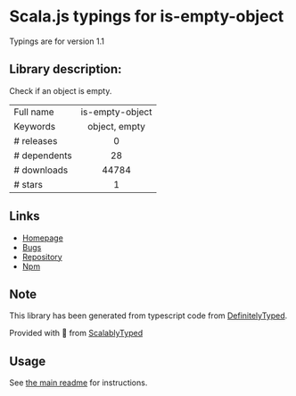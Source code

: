 
# Scala.js typings for is-empty-object

Typings are for version 1.1

## Library description:
Check if an object is empty.

|                    |                 |
| ------------------ | :-------------: |
| Full name          | is-empty-object |
| Keywords           | object, empty |
| # releases         | 0 |
| # dependents       | 28 |
| # downloads        | 44784 |
| # stars            | 1 |

## Links
- [Homepage](https://github.com/gummesson/is-empty-object)
- [Bugs](https://github.com/gummesson/is-empty-object/issues)
- [Repository](https://github.com/gummesson/is-empty-object)
- [Npm](https://www.npmjs.com/package/is-empty-object)
    


## Note
This library has been generated from typescript code from [DefinitelyTyped](https://definitelytyped.org).

Provided with :purple_heart: from [ScalablyTyped](https://github.com/oyvindberg/ScalablyTyped)

## Usage
See [the main readme](../../readme.md) for instructions.


